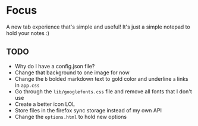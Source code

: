# Focus

A new tab experience that's simple and useful! It's just a simple notepad to hold your notes :)

## TODO

- Why do I have a config.json file?
- Change that background to one image for now
- Change the `b` bolded markdown text to gold color and underline `a` links in `app.css`
- Go through the `lib/googlefonts.css` file and remove all fonts that I don't use
- Create a better icon LOL
- Store files in the firefox sync storage instead of my own API
- Change the `options.html` to hold new options